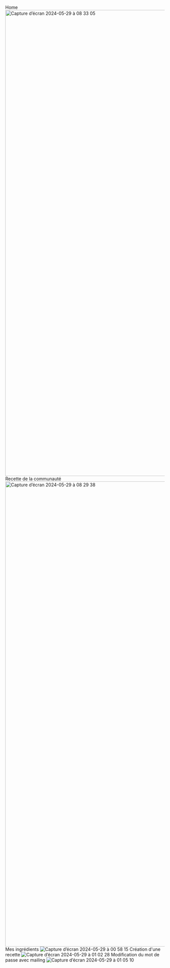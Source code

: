 Home
<img width="1469" alt="Capture d’écran 2024-05-29 à 08 33 05" src="https://github.com/user-attachments/assets/ca10e390-0fd9-44b6-8d45-32765cd380f5" />
Recette de la communauté
<img width="1466" alt="Capture d’écran 2024-05-29 à 08 29 38" src="https://github.com/user-attachments/assets/8de97ad6-4abb-4fc9-a5c6-83df6cb53b15" />
Mes ingrédients
![Capture d’écran 2024-05-29 à 00 58 15](https://github.com/user-attachments/assets/706827bf-ba3c-4ea9-9a6d-86c26588c5f2)
Création d'une recette 
![Capture d’écran 2024-05-29 à 01 02 28](https://github.com/user-attachments/assets/47d2efa2-cae4-4f52-9982-1b74a76f0b1a)
Modification du mot de passe avec mailing
![Capture d’écran 2024-05-29 à 01 05 10](https://github.com/user-attachments/assets/7baf8976-82bc-4594-a774-455735de7fda)
